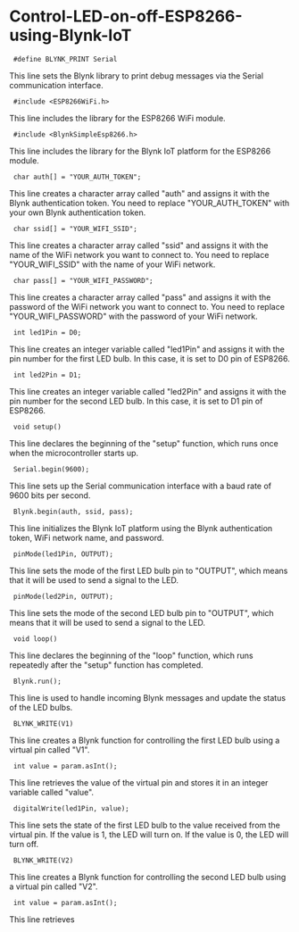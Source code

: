 # Control-LED-on-off-ESP8266-using-Blynk-IoT

     #define BLYNK_PRINT Serial
     
This line sets the Blynk library to print debug messages via the Serial communication interface.

     #include <ESP8266WiFi.h>

This line includes the library for the ESP8266 WiFi module.

     #include <BlynkSimpleEsp8266.h>

 This line includes the library for the Blynk IoT platform for the ESP8266 module.


     char auth[] = "YOUR_AUTH_TOKEN";

This line creates a character array called "auth" and assigns it with the Blynk authentication token. You need to replace "YOUR_AUTH_TOKEN" with your own Blynk authentication token.



     char ssid[] = "YOUR_WIFI_SSID";

This line creates a character array called "ssid" and assigns it with the name of the WiFi network you want to connect to. You need to replace "YOUR_WIFI_SSID" with the name of your WiFi network.



     char pass[] = "YOUR_WIFI_PASSWORD";

This line creates a character array called "pass" and assigns it with the password of the WiFi network you want to connect to. You need to replace "YOUR_WIFI_PASSWORD" with the password of your WiFi network.



     int led1Pin = D0;
     
This line creates an integer variable called "led1Pin" and assigns it with the pin number for the first LED bulb. In this case, it is set to D0 pin of ESP8266.
      
      
     int led2Pin = D1;

This line creates an integer variable called "led2Pin" and assigns it with the pin number for the second LED bulb. In this case, it is set to D1 pin of ESP8266.



     void setup()

This line declares the beginning of the "setup" function, which runs once when the microcontroller starts up.



     Serial.begin(9600);

This line sets up the Serial communication interface with a baud rate of 9600 bits per second.



     Blynk.begin(auth, ssid, pass);

This line initializes the Blynk IoT platform using the Blynk authentication token, WiFi network name, and password.



     pinMode(led1Pin, OUTPUT);

This line sets the mode of the first LED bulb pin to "OUTPUT", which means that it will be used to send a signal to the LED.



     pinMode(led2Pin, OUTPUT);

This line sets the mode of the second LED bulb pin to "OUTPUT", which means that it will be used to send a signal to the LED.



     void loop()

This line declares the beginning of the "loop" function, which runs repeatedly after the "setup" function has completed.



     Blynk.run();

This line is used to handle incoming Blynk messages and update the status of the LED bulbs.



     BLYNK_WRITE(V1)
     
This line creates a Blynk function for controlling the first LED bulb using a virtual pin called "V1".



     int value = param.asInt();

This line retrieves the value of the virtual pin and stores it in an integer variable called "value".


     digitalWrite(led1Pin, value);

This line sets the state of the first LED bulb to the value received from the virtual pin. If the value is 1, the LED will turn on. If the value is 0, the LED will turn off.


     BLYNK_WRITE(V2)

This line creates a Blynk function for controlling the second LED bulb using a virtual pin called "V2".



     int value = param.asInt();

This line retrieves

